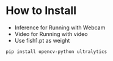 # How to Install
- Inference for Running with Webcam
- Video for Running with video
- Use fish1.pt as weight
 ```bash
 pip install opencv-python ultralytics     
```
